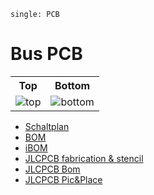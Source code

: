 ```{index}
single: PCB
```

# Bus PCB

<table>
  <tr><th>Top</th><th>Bottom</th></tr>
  <tr>
    <td><img src="../_static/pcb/bus/bus-3D_top.png" alt="top" /></td>
    <td><img src="../_static/pcb/bus/bus-3D_bottom.png" alt="bottom" /></td>
  </tr>
</table>

- [Schaltplan](../_static/pcb/bus/bus-schematic.pdf)
- [BOM](../_static/pcb/bus/bus-bom.html)
- [iBOM](../_static/pcb/bus/bus-ibom.html)
- [JLCPCB fabrication & stencil](../_static/pcb/bus/JLCPCB/bus-_JLCPCB_compress.zip)
- [JLCPCB Bom](../_static/pcb/bus/JLCPCB/bus_bom_jlc.csv)
- [JLCPCB Pic&Place](../_static/pcb/bus/JLCPCB/bus_cpl_jlc.csv)
